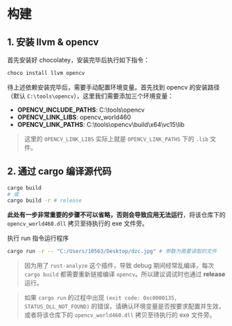 # 构建

## 1. 安装 llvm & opencv

首先安装好 chocolatey，安装完毕后执行如下指令：

```bash
choco install llvm opencv
```

待上述依赖安装完毕后，需要手动配置环境变量。首先找到 opencv 的安装路径（默认 `C:\tools\opencv`），这里我们需要添加三个环境变量：

- **OPENCV_INCLUDE_PATHS**: C:\tools\opencv
- **OPENCV_LINK_LIBS**: opencv_world460
- **OPENCV_LINK_PATHS**: C:\tools\opencv\build\x64\vc15\lib

> 这里的 `OPENCV_LINK_LIBS` 实际上就是 `OPENCV_LINK_PATHS` 下的 `.lib` 文件。

## 2. 通过 cargo 编译源代码

```bash
cargo build
# 或
cargo build -r # release
```

**此处有一步非常重要的步骤不可以省略，否则会导致应用无法运行**，将该仓库下的 `opencv_world460.dll` 拷贝至待执行的 exe 文件旁。

执行 run 指令运行程序

```bash
cargo run -r -- "C:/Users/10563/Desktop/dzc.jpg" # 参数为需要读取的文件
```

> 因为用了 `rust-analyze` 这个插件，导致 debug 期间经常乱编译，每次 `cargo build` 都需要重新链接编译 `opencv`。所以建议调试时也通过 **release** 运行。

> 如果 `cargo run` 的过程中出现 `(exit code: 0xc0000135, STATUS_DLL_NOT_FOUND)` 的错误，请确认环境变量是否按要求配置并生效，或者将该仓库下的 `opencv_world460.dll` 拷贝至待执行的 exe 文件旁。